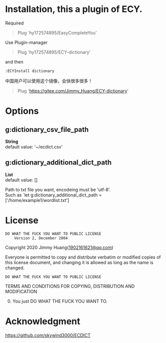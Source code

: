 # Installation, this a plugin of ECY.
Required
> Plug 'hy172574895/EasyCompleteYou'

Use Plugin-manager
> Plug 'hy172574895/ECY-dictionary'

and then 

```
:ECYInstall dictionary
```

中国用户可以使用这个镜像，会快很多很多！
> Plug 'https://gitee.com/Jimmy_Huang/ECY-dictionary'

# Options
## g:dictionary_csv_file_path
**String**  
default value: '~/ecdict.csv'


## g:dictionary_additional_dict_path
**List**  
default value: []

Path to txt file you want, encodeing must be 'utf-8'.  
Such as `let g:dictionary_additional_dict_path = ['/home/example1/wordlist.txt']

# License
    DO WHAT THE FUCK YOU WANT TO PUBLIC LICENSE
        Version 2, December 2004

Copyright 2020 Jimmy Huang(1902161621@qq.com)

Everyone is permitted to copy and distribute verbatim or modified
copies of this license document, and changing it is allowed as long
as the name is changed.

    DO WHAT THE FUCK YOU WANT TO PUBLIC LICENSE
TERMS AND CONDITIONS FOR COPYING, DISTRIBUTION AND MODIFICATION

 0. You just DO WHAT THE FUCK YOU WANT TO.

# Acknowledgment
https://github.com/skywind3000/ECDICT
